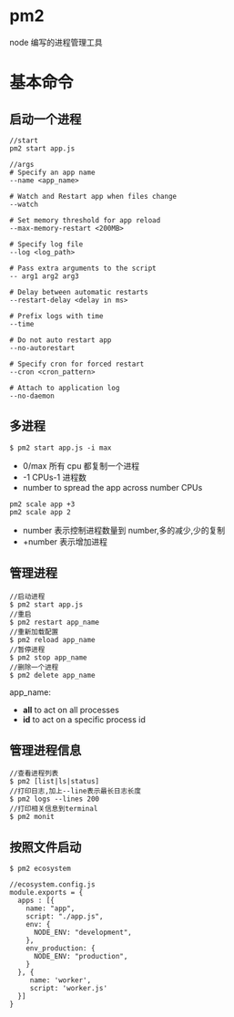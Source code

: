 # pm2

node 编写的进程管理工具

# 基本命令

## 启动一个进程

```
//start
pm2 start app.js

//args
# Specify an app name
--name <app_name>

# Watch and Restart app when files change
--watch

# Set memory threshold for app reload
--max-memory-restart <200MB>

# Specify log file
--log <log_path>

# Pass extra arguments to the script
-- arg1 arg2 arg3

# Delay between automatic restarts
--restart-delay <delay in ms>

# Prefix logs with time
--time

# Do not auto restart app
--no-autorestart

# Specify cron for forced restart
--cron <cron_pattern>

# Attach to application log
--no-daemon
```

## 多进程

```
$ pm2 start app.js -i max
```

- 0/max 所有 cpu 都复制一个进程
- -1 CPUs-1 进程数
- number to spread the app across number CPUs

```
pm2 scale app +3
pm2 scale app 2
```

- number 表示控制进程数量到 number,多的减少,少的复制
- +number 表示增加进程

## 管理进程

```
//启动进程
$ pm2 start app.js
//重启
$ pm2 restart app_name
//重新加载配置
$ pm2 reload app_name
//暂停进程
$ pm2 stop app_name
//删除一个进程
$ pm2 delete app_name
```

app_name:

- **all** to act on all processes
- **id** to act on a specific process id

## 管理进程信息

```
//查看进程列表
$ pm2 [list|ls|status]
//打印日志,加上--line表示最长日志长度
$ pm2 logs --lines 200
//打印相关信息到terminal
$ pm2 monit
```

## 按照文件启动

```
$ pm2 ecosystem

//ecosystem.config.js
module.exports = {
  apps : [{
    name: "app",
    script: "./app.js",
    env: {
      NODE_ENV: "development",
    },
    env_production: {
      NODE_ENV: "production",
    }
  }, {
     name: 'worker',
     script: 'worker.js'
  }]
}
```
